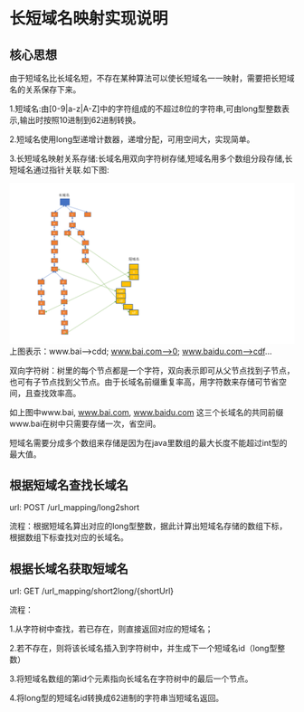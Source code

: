 # 长短域名映射实现说明

## 核心思想
由于短域名比长域名短，不存在某种算法可以使长短域名一一映射，需要把长短域名的关系保存下来。

1.短域名:由[0-9|a-z|A-Z]中的字符组成的不超过8位的字符串,可由long型整数表示,输出时按照10进制到62进制转换。

2.短域名使用long型递增计数器，递增分配，可用空间大，实现简单。

3.长短域名映射关系存储:长域名用双向字符树存储,短域名用多个数组分段存储,长短域名通过指针关联.如下图:

![image info](doc/idea.png)
上图表示：www.bai-->cdd; www.bai.com-->0; www.baidu.com-->cdf...

双向字符树：树里的每个节点都是一个字符，双向表示即可从父节点找到子节点，也可有子节点找到父节点。由于长域名前缀重复率高，用字符数来存储可节省空间，且查找效率高。

如上图中www.bai, www.bai.com, www.baidu.com 这三个长域名的共同前缀www.bai在树中只需要存储一次，省空间。


短域名需要分成多个数组来存储是因为在java里数组的最大长度不能超过int型的最大值。

## 根据短域名查找长域名

url: POST /url_mapping/long2short 

流程：根据短域名算出对应的long型整数，据此计算出短域名存储的数组下标，根据数组下标查找对应的长域名。

## 根据长域名获取短域名

url: GET /url_mapping/short2long/{shortUrl}

流程：

1.从字符树中查找，若已存在，则直接返回对应的短域名；

2.若不存在，则将该长域名插入到字符树中，并生成下一个短域名id（long型整数）

3.将短域名数组的第id个元素指向长域名在字符树中的最后一个节点。

4.将long型的短域名id转换成62进制的字符串当短域名返回。







